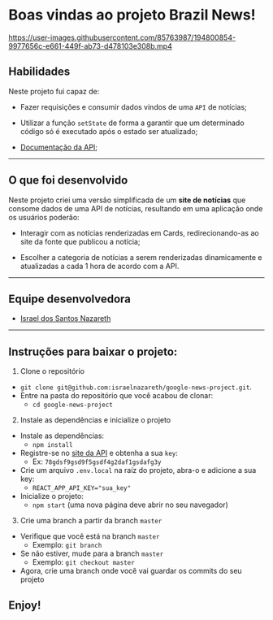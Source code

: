 # Boas vindas ao projeto Brazil News!

https://user-images.githubusercontent.com/85763987/194800854-9977656c-e661-449f-ab73-d478103e308b.mp4

## Habilidades
Neste projeto fui capaz de:

  * Fazer requisições e consumir dados vindos de uma `API` de notícias;

  * Utilizar a função `setState` de forma a garantir que um determinado código só é executado após o estado ser atualizado;
  
  - [Documentação da API](https://newsapi.org/docs);
---
## O que foi desenvolvido

Neste projeto criei uma versão simplificada de um **site de notícias** que consome dados de uma API de notícias, resultando em uma aplicação onde os usuários poderão:
  - Interagir com as notícias renderizadas em Cards, redirecionando-as ao site da fonte que publicou a notícia;

  - Escolher a categoria de notícias a serem renderizadas dinamicamente e atualizadas a cada 1 hora de acordo com a API.

---
## Equipe desenvolvedora
- [Israel dos Santos Nazareth](https://github.com/israelnazareth)

---
## Instruções para baixar o projeto:

1. Clone o repositório
  * `git clone git@github.com:israelnazareth/google-news-project.git`.
  * Entre na pasta do repositório que você acabou de clonar:
    * `cd google-news-project`

2. Instale as dependências e inicialize o projeto
  * Instale as dependências:
    * `npm install`
  * Registre-se no [site da API](https://newsapi.org/) e obtenha a sua `key`:
    * Ex: `78gdsf9gsd9f5gsdf4g2daf1gsdafg3y`
  * Crie um arquivo `.env.local` na raíz do projeto, abra-o e adicione a sua key:
    * `REACT_APP_API_KEY="sua_key"`
  * Inicialize o projeto:
    * `npm start` (uma nova página deve abrir no seu navegador)

3. Crie uma branch a partir da branch `master`

  * Verifique que você está na branch `master`
    * Exemplo: `git branch`
  * Se não estiver, mude para a branch `master`
    * Exemplo: `git checkout master`
  * Agora, crie uma branch onde você vai guardar os commits do seu projeto

## Enjoy!
